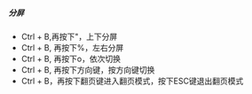 ##### 分屏
- Ctrl + B,再按下"，上下分屏
- Ctrl + B, 再按下%，左右分屏
- Ctrl + B, 再按下o，依次切换
- Ctrl + B, 再按下方向键，按方向键切换
- Ctrl + B，再按下翻页键进入翻页模式，按下ESC键退出翻页模式
